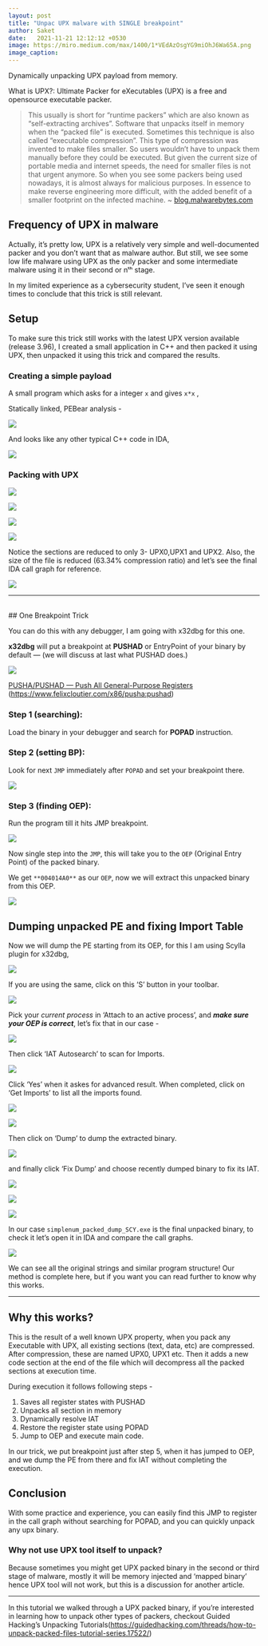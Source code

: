 ```yaml
---
layout: post
title: "Unpac UPX malware with SINGLE breakpoint"
author: Saket
date:   2021-11-21 12:12:12 +0530
image: https://miro.medium.com/max/1400/1*VEdAzOsgYG9miOhJ6Wa65A.png
image_caption:
---
```


<div class="message">
Dynamically unpacking UPX payload from memory.
</div>

What is UPX?: Ultimate Packer for eXecutables (UPX) is a free and opensource executable packer.

> This usually is short for “runtime packers” which are also known as “self-extracting archives”. Software that unpacks itself in memory when the “packed file” is executed. Sometimes this technique is also called “executable compression”. This type of compression was invented to make files smaller. So users wouldn’t have to unpack them manually before they could be executed. But given the current size of portable media and internet speeds, the need for smaller files is not that urgent anymore. So when you see some packers being used nowadays, it is almost always for malicious purposes. In essence to make reverse engineering more difficult, with the added benefit of a smaller footprint on the infected machine. ~ <a href="https://blog.malwarebytes.com/cybercrime/malware/2017/03/explained-packer-crypter-and-protector/" class="link">blog.malwarebytes.com</a>

<!--more-->

## Frequency of UPX in malware

Actually, it’s pretty low, UPX is a relatively very simple and well-documented packer and you don’t want that as malware author. But still, we see some low life malware using UPX as the only packer and some intermediate malware using it in their second or nᵗʰ stage.

In my limited experience as a cybersecurity student, I’ve seen it enough times to conclude that this trick is still relevant.

## Setup

To make sure this trick still works with the latest UPX version available (release 3.96), I created a small application in C++ and then packed it using UPX, then unpacked it using this trick and compared the results.

### Creating a simple payload

A small program which asks for a integer `x` and gives `x*x` ,

<script src="https://gist.github.com/Saket-Upadhyay/235241c1669b23809d80dde32f09c5ad.js"></script>

Statically linked, PEBear analysis -

![](https://miro.medium.com/max/1400/1*VEdAzOsgYG9miOhJ6Wa65A.png)

And looks like any other typical C++ code in IDA,

![](https://miro.medium.com/max/1400/1*15r8OiNLUfg69ry9dTGbYQ.png)

### Packing with UPX

![](https://miro.medium.com/max/1400/1*RuGC0Lg3qCQnt9eJJyvqpA.png)

![](https://miro.medium.com/max/1400/1*RRnTP4FUyiolpEFQoOPmAQ.png)

![](https://miro.medium.com/max/1400/1*U7umyqfmpNgpZXPP_Q994w.png)

![](https://miro.medium.com/max/1400/1*U7umyqfmpNgpZXPP_Q994w.png)

Notice the sections are reduced to only 3- UPX0,UPX1 and UPX2. Also, the size of the file is reduced (63.34% compression ratio) and let’s see the final IDA call graph for reference.

![](https://miro.medium.com/max/1400/1*DxkOeHpCnHKKbVSha7Yn-Q.png)

---

<br>
## One Breakpoint Trick

You can do this with any debugger, I am going with x32dbg for this one.

**x32dbg** will put a breakpoint at **PUSHAD** or EntryPoint of your binary by default — (we will discuss at last what PUSHAD does.)

![](https://miro.medium.com/max/1400/1*VvuaDuSJGi_QmR_kK_ZqcQ.png)

<a class="link" href="https://www.felixcloutier.com/x86/pusha:pushad">PUSHA/PUSHAD — Push All General-Purpose Registers</a> (https://www.felixcloutier.com/x86/pusha:pushad)

### Step 1 (searching):

Load the binary in your debugger and search for **POPAD** instruction.

### Step 2 (setting BP):

Look for next `JMP` immediately after `POPAD` and set your breakpoint there.

![](https://miro.medium.com/max/1400/1*HSYBmKqnQtrOH3FfpaLpeQ.png)

### Step 3 (finding OEP):

Run the program till it hits JMP breakpoint.

![](https://miro.medium.com/max/1400/1*FCgTIssTq4wwQAkzX3rCwg.png)

Now single step into the `JMP`, this will take you to the `OEP` (Original Entry Point) of the packed binary.

We get `**004014A0**` as our `OEP`, now we will extract this unpacked binary from this OEP.

![](https://miro.medium.com/max/1400/1*CvKAIdIndS0oPvJ_WvB8iA.png)

## Dumping unpacked PE and fixing Import Table

Now we will dump the PE starting from its OEP, for this I am using Scylla plugin for x32dbg,

![](https://miro.medium.com/max/1324/1*NTucZK5wqMrijMeiTZvW4Q.png)

If you are using the same, click on this ‘S’ button in your toolbar.

![](https://miro.medium.com/max/1400/1*UCEvhu9sOydEm2cjfRzlrQ.png)

Pick your _current process_ in ‘Attach to an active process’, and **_make sure your OEP is correct_**, let’s fix that in our case -

![](https://miro.medium.com/max/662/1*9Yj-7cERwEGshNR28f_gOQ.png)

Then click ‘IAT Autosearch’ to scan for Imports.

![](https://miro.medium.com/max/1400/1*HA0OAMsC5wzTCJV7ssyU0w.png)

Click ‘Yes’ when it askes for advanced result. When completed, click on ‘Get Imports’ to list all the imports found.

![](https://miro.medium.com/max/674/1*Zy9gjfPOTY_dQz9e3G_ViA.png)

![](https://miro.medium.com/max/1400/1*fqT3CQFACbUNXFGfdY8XHw.png)

Then click on ‘Dump’ to dump the extracted binary.

![](https://miro.medium.com/max/1400/1*aaJRUUOCjrApzqy6W-obsg.png)

and finally click ‘Fix Dump’ and choose recently dumped binary to fix its IAT.

![](https://miro.medium.com/max/1400/1*PRsB8J7KhUVRE2tZDPM8yg.png)

![](https://miro.medium.com/max/1400/1*mwZKAoY4iJEj-0Qkdbpf6w.png)

![](https://miro.medium.com/max/1400/1*nyAK3SXH9SFMe1CRHIlZRg.png)

In our case `simplenum_packed_dump_SCY.exe` is the final unpacked binary, to check it let’s open it in IDA and compare the call graphs.

![](https://miro.medium.com/max/1400/1*IuB4sgMqN52Kax--vqRYQA.png)

We can see all the original strings and similar program structure! Our method is complete here, but if you want you can read further to know why this works.

---

## Why this works?

This is the result of a well known UPX property, when you pack any Executable with UPX, all existing sections (text, data, etc) are compressed. After compression, these are named UPX0, UPX1 etc. Then it adds a new code section at the end of the file which will decompress all the packed sections at execution time.

During execution it follows following steps -
1. Saves all register states with PUSHAD
2. Unpacks all section in memory
3. Dynamically resolve IAT
4. Restore the register state using POPAD
5. Jump to OEP and execute main code.

In our trick, we put breakpoint just after step 5, when it has jumped to OEP, and we dump the PE from there and fix IAT without completing the execution.

## Conclusion

With some practice and experience, you can easily find this JMP to register in the call graph without searching for POPAD, and you can quickly unpack any upx binary.

### Why not use UPX tool itself to unpack?

Because sometimes you might get UPX packed binary in the second or third stage of malware, mostly it will be memory injected and ‘mapped binary’ hence UPX tool will not work, but this is a discussion for another article.

---

In this tutorial we walked through a UPX packed binary, if you’re interested in learning how to unpack other types of packers, checkout Guided Hacking’s Unpacking Tutorials(https://guidedhacking.com/threads/how-to-unpack-packed-files-tutorial-series.17522/)
